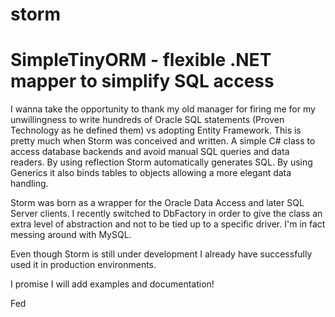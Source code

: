 # storm
SimpleTinyORM - flexible .NET mapper to simplify SQL access
============================================================
I wanna take the opportunity to thank my old manager for firing me for my unwillingness to write hundreds of Oracle SQL statements (Proven Technology as he defined them) vs adopting Entity Framework.
This is pretty much when Storm was conceived and written. A simple C# class to access database backends and avoid manual SQL queries and data readers.
By using reflection Storm automatically generates SQL. By using Generics it also binds tables to objects allowing a more elegant data handling.

Storm was born as a wrapper for the Oracle Data Access and later SQL Server clients.
I recently switched to DbFactory in order to give the class an extra level of abstraction and not to be tied up to a specific driver.
I'm in fact messing around with MySQL.

Even though Storm is still under development I already have successfully used it in production environments.

I promise I will add examples and documentation!

Fed

